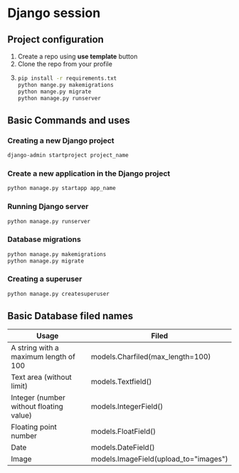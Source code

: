 # Django session

## Project configuration

1) Create a repo using **use template** button
2) Clone the repo from your profile
3) ```bash 
   pip install -r requirements.txt
   python mange.py makemigrations
   python mange.py migrate
   python manage.py runserver
    ```

## Basic Commands and uses

### Creating a new Django project

```bash
django-admin startproject project_name

```

### Create a new application in the Django project

```bash
python manage.py startapp app_name
```

### Running Django server

```bash
python manage.py runserver
```

### Database migrations

```bash
python manage.py makemigrations
python manage.py migrate
```

### Creating a superuser

```bash
python manage.py createsuperuser
```

## Basic Database filed names

| Usage                                   | Filed                                  |
|-----------------------------------------|----------------------------------------|
| A string with a maximum length of 100   | models.Charfiled(max_length=100)       |
| Text area (without limit)               | models.Textfield()                     |
| Integer (number without floating value) | models.IntegerField()                  |
| Floating point number                   | models.FloatField()                    |
| Date                                    | models.DateField()                     |
| Image                                   | models.ImageField(upload_to="images")  |
